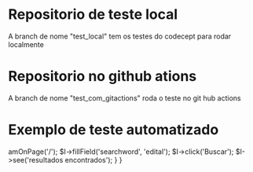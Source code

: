 # Repositorio de teste local
A branch de nome "test_local" tem os testes do codecept para rodar localmente 

# Repositorio no github ations 

A branch de nome "test_com_gitactions" roda o teste no git hub actions


# Exemplo de teste automatizado

<?php
namespace Tests\Acceptance;
use Tests\Support\AcceptanceTester;
class BuscaCest
{
    public function _before(AcceptanceTester $I)
    {
    }

    // tests
    public function buscarResultadosNaPaginaTest(AcceptanceTester $I)
    {
		$I->amOnPage('/');
		$I->fillField('searchword', 'edital');
		$I->click('Buscar');
		$I->see('resultados encontrados');
    }
}

